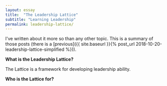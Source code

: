 ```yaml
---
layout: essay
title:  "The Leadership Lattice"
subtitle: "Learning Leadership"
permalink: leadership-lattice/
---
```


I've written about it more so than any other topic. This is a summary of those posts (there is a [previous]({{ site.baseurl }}{% post_url 2018-10-20-leadership-lattice-simplified %})).

**What is the Leadership Lattice?**

The Lattice is a framework for developing leadership ability. 


**Who is the Lattice for?**


